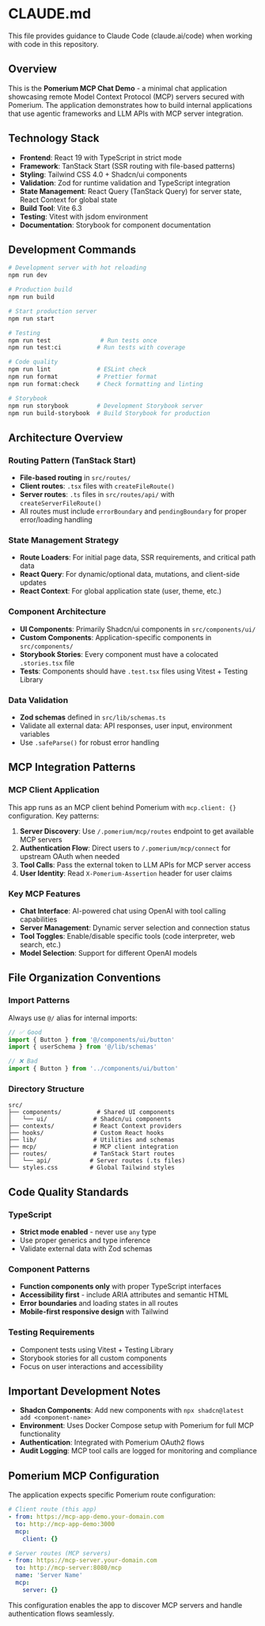 # CLAUDE.md

This file provides guidance to Claude Code (claude.ai/code) when working with code in this repository.

## Overview

This is the **Pomerium MCP Chat Demo** - a minimal chat application showcasing remote Model Context Protocol (MCP) servers secured with Pomerium. The application demonstrates how to build internal applications that use agentic frameworks and LLM APIs with MCP server integration.

## Technology Stack

- **Frontend**: React 19 with TypeScript in strict mode
- **Framework**: TanStack Start (SSR routing with file-based patterns)
- **Styling**: Tailwind CSS 4.0 + Shadcn/ui components
- **Validation**: Zod for runtime validation and TypeScript integration
- **State Management**: React Query (TanStack Query) for server state, React Context for global state
- **Build Tool**: Vite 6.3
- **Testing**: Vitest with jsdom environment
- **Documentation**: Storybook for component documentation

## Development Commands

```bash
# Development server with hot reloading
npm run dev

# Production build
npm run build

# Start production server
npm run start

# Testing
npm run test              # Run tests once
npm run test:ci          # Run tests with coverage

# Code quality
npm run lint             # ESLint check
npm run format           # Prettier format
npm run format:check     # Check formatting and linting

# Storybook
npm run storybook        # Development Storybook server
npm run build-storybook  # Build Storybook for production
```

## Architecture Overview

### Routing Pattern (TanStack Start)

- **File-based routing** in `src/routes/`
- **Client routes**: `.tsx` files with `createFileRoute()`
- **Server routes**: `.ts` files in `src/routes/api/` with `createServerFileRoute()`
- All routes must include `errorBoundary` and `pendingBoundary` for proper error/loading handling

### State Management Strategy

- **Route Loaders**: For initial page data, SSR requirements, and critical path data
- **React Query**: For dynamic/optional data, mutations, and client-side updates
- **React Context**: For global application state (user, theme, etc.)

### Component Architecture

- **UI Components**: Primarily Shadcn/ui components in `src/components/ui/`
- **Custom Components**: Application-specific components in `src/components/`
- **Storybook Stories**: Every component must have a colocated `.stories.tsx` file
- **Tests**: Components should have `.test.tsx` files using Vitest + Testing Library

### Data Validation

- **Zod schemas** defined in `src/lib/schemas.ts`
- Validate all external data: API responses, user input, environment variables
- Use `.safeParse()` for robust error handling

## MCP Integration Patterns

### MCP Client Application

This app runs as an MCP client behind Pomerium with `mcp.client: {}` configuration. Key patterns:

1. **Server Discovery**: Use `/.pomerium/mcp/routes` endpoint to get available MCP servers
2. **Authentication Flow**: Direct users to `/.pomerium/mcp/connect` for upstream OAuth when needed
3. **Tool Calls**: Pass the external token to LLM APIs for MCP server access
4. **User Identity**: Read `X-Pomerium-Assertion` header for user claims

### Key MCP Features

- **Chat Interface**: AI-powered chat using OpenAI with tool calling capabilities
- **Server Management**: Dynamic server selection and connection status
- **Tool Toggles**: Enable/disable specific tools (code interpreter, web search, etc.)
- **Model Selection**: Support for different OpenAI models

## File Organization Conventions

### Import Patterns

Always use `@/` alias for internal imports:

```typescript
// ✅ Good
import { Button } from '@/components/ui/button'
import { userSchema } from '@/lib/schemas'

// ❌ Bad
import { Button } from '../components/ui/button'
```

### Directory Structure

```
src/
├── components/          # Shared UI components
│   └── ui/             # Shadcn/ui components
├── contexts/           # React Context providers
├── hooks/              # Custom React hooks
├── lib/                # Utilities and schemas
├── mcp/                # MCP client integration
├── routes/             # TanStack Start routes
│   └── api/           # Server routes (.ts files)
└── styles.css         # Global Tailwind styles
```

## Code Quality Standards

### TypeScript

- **Strict mode enabled** - never use `any` type
- Use proper generics and type inference
- Validate external data with Zod schemas

### Component Patterns

- **Function components only** with proper TypeScript interfaces
- **Accessibility first** - include ARIA attributes and semantic HTML
- **Error boundaries** and loading states in all routes
- **Mobile-first responsive design** with Tailwind

### Testing Requirements

- Component tests using Vitest + Testing Library
- Storybook stories for all custom components
- Focus on user interactions and accessibility

## Important Development Notes

- **Shadcn Components**: Add new components with `npx shadcn@latest add <component-name>`
- **Environment**: Uses Docker Compose setup with Pomerium for full MCP functionality
- **Authentication**: Integrated with Pomerium OAuth2 flows
- **Audit Logging**: MCP tool calls are logged for monitoring and compliance

## Pomerium MCP Configuration

The application expects specific Pomerium route configuration:

```yaml
# Client route (this app)
- from: https://mcp-app-demo.your-domain.com
  to: http://mcp-app-demo:3000
  mcp:
    client: {}

# Server routes (MCP servers)
- from: https://mcp-server.your-domain.com
  to: http://mcp-server:8080/mcp
  name: 'Server Name'
  mcp:
    server: {}
```

This configuration enables the app to discover MCP servers and handle authentication flows seamlessly.
